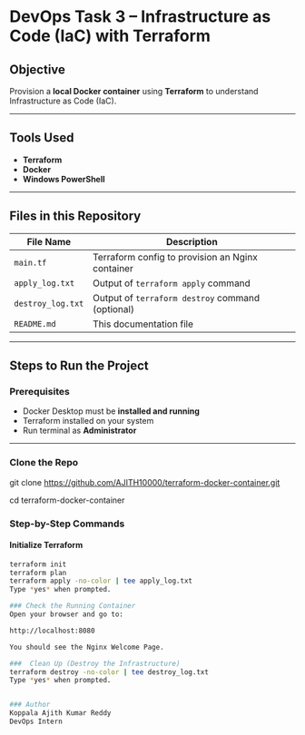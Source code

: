 #  DevOps Task 3 – Infrastructure as Code (IaC) with Terraform

##  Objective
Provision a **local Docker container** using **Terraform** to understand Infrastructure as Code (IaC).

---

##  Tools Used
- **Terraform**
- **Docker**
- **Windows PowerShell**

---

##  Files in this Repository

| File Name          | Description                                      |
|--------------------|--------------------------------------------------|
| `main.tf`          | Terraform config to provision an Nginx container |
| `apply_log.txt`    | Output of `terraform apply` command              |
| `destroy_log.txt`  | Output of `terraform destroy` command (optional) |
| `README.md`        | This documentation file                          |

---

## Steps to Run the Project

###  Prerequisites
- Docker Desktop must be **installed and running**
- Terraform installed on your system
- Run terminal as **Administrator**

---
### Clone the Repo
git clone https://github.com/AJITH10000/terraform-docker-container.git

cd terraform-docker-container

###  Step-by-Step Commands

#### Initialize Terraform
```bash
terraform init
terraform plan
terraform apply -no-color | tee apply_log.txt
Type *yes* when prompted.

### Check the Running Container
Open your browser and go to:

http://localhost:8080

You should see the Nginx Welcome Page.

###  Clean Up (Destroy the Infrastructure)
terraform destroy -no-color | tee destroy_log.txt
Type *yes* when prompted.


### Author
Koppala Ajith Kumar Reddy
DevOps Intern